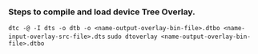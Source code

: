 ### Steps to compile and load device Tree Overlay.

`dtc -@ -I dts -o dtb -o <name-output-overlay-bin-file>.dtbo <name-input-overlay-src-file>.dts`
`sudo dtoverlay <name-output-overlay-bin-file>.dtbo`